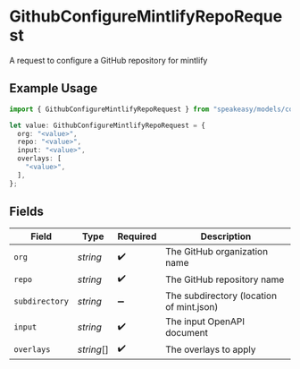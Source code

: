 # GithubConfigureMintlifyRepoRequest

A request to configure a GitHub repository for mintlify

## Example Usage

```typescript
import { GithubConfigureMintlifyRepoRequest } from "speakeasy/models/components";

let value: GithubConfigureMintlifyRepoRequest = {
  org: "<value>",
  repo: "<value>",
  input: "<value>",
  overlays: [
    "<value>",
  ],
};
```

## Fields

| Field                                    | Type                                     | Required                                 | Description                              |
| ---------------------------------------- | ---------------------------------------- | ---------------------------------------- | ---------------------------------------- |
| `org`                                    | *string*                                 | :heavy_check_mark:                       | The GitHub organization name             |
| `repo`                                   | *string*                                 | :heavy_check_mark:                       | The GitHub repository name               |
| `subdirectory`                           | *string*                                 | :heavy_minus_sign:                       | The subdirectory (location of mint.json) |
| `input`                                  | *string*                                 | :heavy_check_mark:                       | The input OpenAPI document               |
| `overlays`                               | *string*[]                               | :heavy_check_mark:                       | The overlays to apply                    |